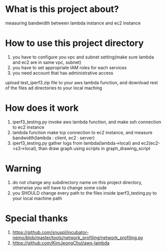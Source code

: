 # What is this project about?
measuring bandwidth between lambda instance and ec2 instance

# How to use this project directory
1. you have to configure you vpc and subnet setting(make sure lambda and ec2 are in same vpc, subnet)
2. you have to set appropriate IAM roles for each services
3. you need account that has administrative access

upload test_iperf3.zip file to your aws lambda function, and download rest of the files ad directories to your local maching

# How does it work
1. iperf3_testing.py invoke aws lambda function, and make ssh connection to ec2 instance
2. lambda function make tcp connection to ec2 instance, and measure bandwidth(lambda : client, ec2 : server)
3. iperf3_testing.py gather logs from lambda(lambda->local) and ec2(ec2->s3->local), than draw graph using scripts in graph_drawing_script

# Warning
1. do not change any subdirectory name on this project directory, otherwise you will have to change some code
2. you SHOULD change every path to the files inside iperf3_testing.py to your local machine path

# Special thanks
1. https://github.com/snuspl/incubator-nemo/blob/master/tools/network_profiling/network_profiling.py
2. https://github.com/KimJeongChul/aws-lambda

